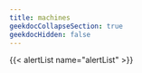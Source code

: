 ```yaml
---
title: machines
geekdocCollapseSection: true
geekdocHidden: false
---
```


{{< alertList name="alertList" >}}
